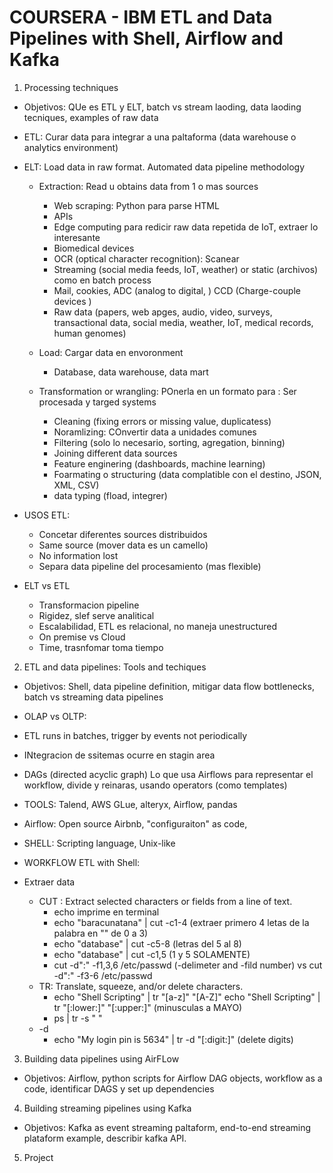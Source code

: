 # COURSERA - IBM ETL and Data Pipelines with Shell, Airflow and Kafka

1. Processing techniques
- Objetivos: QUe es ETL y ELT, batch vs stream laoding, data laoding tecniques, examples of raw data

- ETL: Curar data para integrar a una paltaforma (data warehouse o analytics environment)
- ELT: Load data in raw format. Automated data pipeline methodology
    - Extraction: Read u obtains data from 1 o mas sources
        - Web scraping: Python para parse HTML
        - APIs
        - Edge computing para redicir raw data repetida de IoT, extraer lo interesante
        - Biomedical devices
        - OCR (optical character recognition): Scanear
        - Streaming (social media feeds, IoT, weather) or static (archivos) como en batch process
        - Mail, cookies, 
        ADC (analog to digital, ) CCD (Charge-couple devices )
        - Raw data (papers, web apges, audio, video, surveys, transactional data, social media, weather, IoT, medical records, human genomes)

    - Load: Cargar data en envoronment
        - Database, data warehouse, data mart
    - Transformation or wrangling: POnerla en un formato para : Ser procesada y targed systems
        - Cleaning (fixing errors or missing value, duplicatess)
        - Noramlizing: COnvertir data a unidades comunes
        - Filtering (solo lo necesario, sorting, agregation, binning)
        - Joining different data sources
        - Feature enginering (dashboards, machine learning)
        - Foarmating o structuring (data complatible con el destino, JSON, XML, CSV)
        - data typing (fload, integrer)

- USOS ETL: 
    - Concetar diferentes sources distribuidos
    - Same source (mover data es un camello)
    - No information lost
    - Separa data pipeline del procesamiento (mas flexible)
- ELT vs ETL
    - Transformacion pipeline
    - Rigidez, slef serve analitical
    - Escalabilidad, ETL es relacional, no maneja unestructured
    - On premise vs Cloud
    - Time, trasnfomar toma tiempo

2. ETL and data pipelines: Tools and techiques

- Objetivos: Shell, data pipeline definition, mitigar data flow bottlenecks, batch vs streaming data pipelines
- OLAP vs OLTP: 
- ETL runs in batches, trigger by events not periodically
- INtegracion de ssitemas ocurre en stagin area
- DAGs (directed acyclic graph) Lo que usa Airflows para representar el workflow, divide y reinaras, usando operators (como templates)
- TOOLS: Talend, AWS GLue, alteryx, Airflow, pandas

- Airflow: Open source Airbnb, "configuraiton" as code, 

- SHELL: Scripting language, Unix-like
- WORKFLOW ETL with Shell: 

- Extraer data

    - CUT : Extract selected characters or fields from a line of text.
        - echo imprime en terminal
        - echo "baracunatana" | cut -c1-4 (extraer primero 4 letas de la palabra en "" de 0 a 3)
        - echo "database" | cut -c5-8 (letras del 5 al 8)
        - echo "database" | cut -c1,5 (1 y 5 SOLAMENTE)
        - cut -d":" -f1,3,6 /etc/passwd (-delimeter and -fild number) vs cut -d":" -f3-6 /etc/passwd
    - TR: Translate, squeeze, and/or delete characters.
        - echo "Shell Scripting" | tr "[a-z]" "[A-Z]" echo "Shell Scripting" | tr "[:lower:]" "[:upper:]" (minusculas a MAYO)
        - ps | tr -s " "
    - -d
        - echo "My login pin is 5634" | tr -d "[:digit:]" (delete digits)

3. Building data pipelines using AirFLow
- Objetivos: Airflow, python scripts for Airflow DAG objects, workflow as a code, identificar DAGS y set up dependencies

4. Building streaming pipelines using Kafka
- Objetivos: Kafka as event streaming paltaform, end-to-end streaming plataform example, describir kafka API.


5. Project